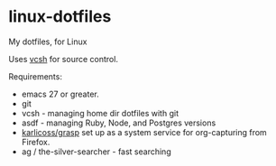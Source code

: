 # linux-dotfiles
My dotfiles, for Linux

Uses [vcsh](https://github.com/RichiH/vcsh) for source control.

Requirements:
* emacs 27 or greater.
* git
* vcsh - managing home dir dotfiles with git
* asdf - managing Ruby, Node, and Postgres versions
* [karlicoss/grasp](https://github.com/karlicoss/grasp) set up as a system service for org-capturing from Firefox.
* ag / the-silver-searcher - fast searching